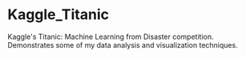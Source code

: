 # Kaggle_Titanic
Kaggle's Titanic: Machine Learning from Disaster competition. Demonstrates some of my data analysis and visualization techniques.
